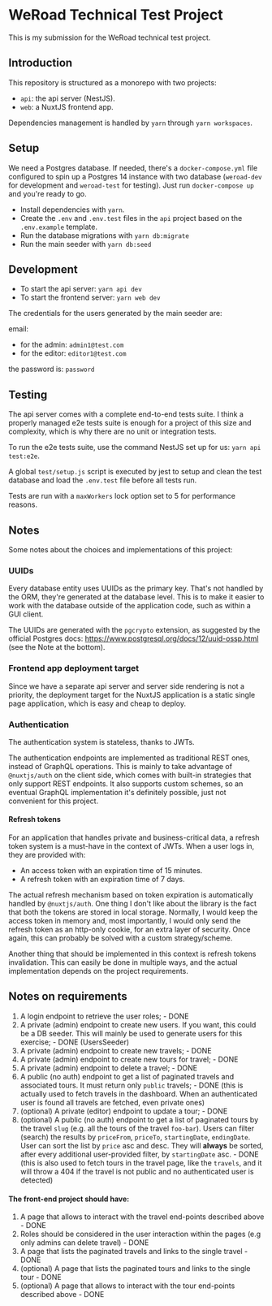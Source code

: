 # WeRoad Technical Test Project

This is my submission for the WeRoad technical test project.

## Introduction

This repository is structured as a monorepo with two projects:

- `api`: the api server (NestJS).
- `web`: a NuxtJS frontend app.

Dependencies management is handled by `yarn` through `yarn workspaces`.

## Setup

We need a Postgres database. If needed, there's a `docker-compose.yml` file configured to spin up a Postgres 14 instance with two database (`weroad-dev` for development and `weroad-test` for testing). Just run `docker-compose up` and you're ready to go.

- Install dependencies with `yarn`.
- Create the `.env` and `.env.test` files in the `api` project based on the `.env.example` template.
- Run the database migrations with `yarn db:migrate`
- Run the main seeder with `yarn db:seed`

## Development

- To start the api server: `yarn api dev`
- To start the frontend server: `yarn web dev`

The credentials for the users generated by the main seeder are:

email:

- for the admin: `admin1@test.com`
- for the editor: `editor1@test.com`

the password is: `password`

## Testing

The api server comes with a complete end-to-end tests suite. I think a properly managed e2e tests suite is enough for a project of this size and complexity, which is why there are no unit or integration tests.

To run the e2e tests suite, use the command NestJS set up for us: `yarn api test:e2e`.

A global `test/setup.js` script is executed by jest to setup and clean the test database and load the `.env.test` file before all tests run.

Tests are run with a `maxWorkers` lock option set to 5 for performance reasons.

## Notes

Some notes about the choices and implementations of this project:

### UUIDs

Every database entity uses UUIDs as the primary key. That's not handled by the ORM, they're generated at the database level. This is to make it easier to work with the database outside of the application code, such as within a GUI client.

The UUIDs are generated with the `pgcrypto` extension, as suggested by the official Postgres docs: https://www.postgresql.org/docs/12/uuid-ossp.html (see the Note at the bottom).

### Frontend app deployment target

Since we have a separate api server and server side rendering is not a priority, the deployment target for the NuxtJS application is a static single page application, which is easy and cheap to deploy.

### Authentication

The authentication system is stateless, thanks to JWTs.

The authentication endpoints are implemented as traditional REST ones, instead of GraphQL operations. This is mainly to take advantage of `@nuxtjs/auth` on the client side, which comes with built-in strategies that only support REST endpoints. It also supports custom schemes, so an eventual GraphQL implementation it's definitely possible, just not convenient for this project.

#### Refresh tokens

For an application that handles private and business-critical data, a refresh token system is a must-have in the context of JWTs. When a user logs in, they are provided with:

- An access token with an expiration time of 15 minutes.
- A refresh token with an expiration time of 7 days.

The actual refresh mechanism based on token expiration is automatically handled by `@nuxtjs/auth`. One thing I don't like about the library is the fact that both the tokens are stored in local storage. Normally, I would keep the access token in memory and, most importantly, I would only send the refresh token as an http-only cookie, for an extra layer of security. Once again, this can probably be solved with a custom strategy/scheme.

Another thing that should be implemented in this context is refresh tokens invalidation. This can easily be done in multiple ways, and the actual implementation depends on the project requirements.

## Notes on requirements

1. A login endpoint to retrieve the user roles; - DONE
2. A private (admin) endpoint to create new users. If you want, this could be a DB seeder. This will mainly be used to generate users for this exercise; - DONE (UsersSeeder)
3. A private (admin) endpoint to create new travels; - DONE
4. A private (admin) endpoint to create new tours for travel; - DONE
5. A private (admin) endpoint to delete a travel; - DONE
6. A public (no auth) endpoint to get a list of paginated travels and associated tours. It must return only `public` travels; - DONE (this is actually used to fetch travels in the dashboard. When an authenticated user is found all travels are fetched, even private ones)
7. (optional) A private (editor) endpoint to update a tour; - DONE
8. (optional) A public (no auth) endpoint to get a list of paginated tours by the travel `slug` (e.g. all the tours of the travel `foo-bar`). Users can filter (search) the results by `priceFrom`, `priceTo`, `startingDate`, `endingDate`. User can sort the list by `price` asc and desc. They will **always** be sorted, after every additional user-provided filter, by `startingDate` asc. - DONE (this is also used to fetch tours in the travel page, like the `travels`, and it will throw a 404 if the travel is not public and no authenticated user is detected)

#### The front-end project should have:

1. A page that allows to interact with the travel end-points described above - DONE
2. Roles should be considered in the user interaction within the pages (e.g only admins can delete travel) - DONE
3. A page that lists the paginated travels and links to the single travel - DONE
4. (optional) A page that lists the paginated tours and links to the single tour - DONE
5. (optional) A page that allows to interact with the tour end-points described above - DONE
